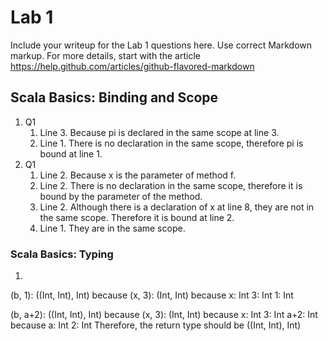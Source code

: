 # Lab 1

Include your writeup for the Lab 1 questions here. Use correct
Markdown markup. For more details, start with the article
https://help.github.com/articles/github-flavored-markdown

## Scala Basics: Binding and Scope
1. Q1
	1. Line 3. Because pi is declared in the same scope at line 3. 
	2. Line 1. There is no declaration in the same scope, therefore pi is bound at line 1.
2. Q1
	1. Line 2. Because x is the parameter of method f.
	2. Line 2. There is no declaration in the same scope, therefore it is bound by the parameter of the method.
	3. Line 2. Although there is a declaration of x at line 8, they are not in the same scope. Therefore it is bound at line 2.
	4. Line 1. They are in the same scope.

### Scala Basics: Typing
1.
(b, 1): ((Int, Int), Int) because
	(x, 3): (Int, Int) because
		x: Int
		3: Int
	1: Int

(b, a+2): ((Int, Int), Int) because
	(x, 3): (Int, Int) because
		x: Int
		3: Int
	a+2: Int because
		a: Int
		2: Int
Therefore, the return type should be ((Int, Int), Int)